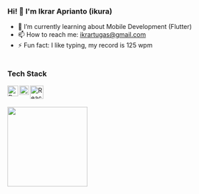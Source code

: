 ### Hi! 👋 I'm Ikrar Aprianto (ikura)

* 🌱 I’m currently learning about Mobile Development (Flutter)
* 📫 How to reach me: ikrartugas@gmail.com
* ⚡ Fun fact: I like typing, my record is 125 wpm
  <br>
  <br>

### Tech Stack
 <a href="#"><img align="left" alt="Dart" title="Dart" width="24px" src="https://upload.wikimedia.org/wikipedia/commons/7/7e/Dart-logo.png" /></a>
  <a href="#"><img align="left" alt="Flutter" title="Flutter" width="21px" src="https://raw.githubusercontent.com/flutter/website/master/src/_assets/image/flutter-logomark-320px.png" /></a>
<a href="#"><img align="left" alt="React" title="React" width="30px" src="https://upload.wikimedia.org/wikipedia/commons/thumb/a/a7/React-icon.svg/1200px-React-icon.svg.png" /></a> 
  
  <br>
  <br>
<p align="left">
<!-- <a href="https://github.com/imahdev">
  <img height="180em" src="https://github-readme-stats-eight-theta.vercel.app/api?username=ikuratugas&show_icons=true&theme=algolia&include_all_commits=true&count_private=true"/> -->
  <img height="180em" src="https://github-readme-stats-eight-theta.vercel.app/api/top-langs/?username=ikuratugas&layout=compact&langs_count=8&theme=algolia"/> 
</a>
</p>
<!--### Github Statistic
<p align="left">
<a href="https://github.com/imahdev">
  <img height="180em" src="https://github-readme-stats-eight-theta.vercel.app/api?username=imahdev&show_icons=true&theme=algolia&include_all_commits=true&count_private=true"/>
<!--   <img height="180em" src="https://github-readme-stats-eight-theta.vercel.app/api/top-langs/?username=imahdev&layout=compact&langs_count=8&theme=algolia"/> 
</a>
</p>
-->


<!--
**ikuratugas/ikuratugas** is a ✨ _special_ ✨ repository because its `README.md` (this file) appears on your GitHub profile.

Here are some ideas to get you started:

- 🔭 I’m currently working on ...
- 🌱 I’m currently learning ...
- 👯 I’m looking to collaborate on ...
- 🤔 I’m looking for help with ...
- 💬 Ask me about ...
- 📫 How to reach me: ...
- 😄 Pronouns: ...
- ⚡ Fun fact: ...
-->
